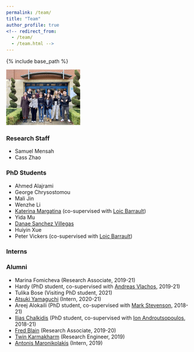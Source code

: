 ```yaml
---
permalink: /team/
title: "Team"
author_profile: true
<!-- redirect_from: 
  - /team/
  - /team.html -->
---
```


{% include base_path %}


<img src="../files/group_20220202.jpg" alt="Team" width="200"/>

### Research Staff

* Samuel Mensah 
* Cass Zhao


### PhD Students

* Ahmed Alajrami
* George Chrysostomou
* Mali Jin
* Wenzhe Li 
* [Katerina Margatina](https://katerinamargatina.github.io/) (co-supervised with [Loic Barrault](https://loicbarrault.github.io/))
* Yida Mu
* [Danae Sanchez Villegas](https://staffwww.dcs.shef.ac.uk/people/D.Sanchez_Villegas/)
* Huiyin Xue
* Peter Vickers (co-supervised with [Loic Barrault](https://loicbarrault.github.io/))




### Interns



### Alumni

* Marina Fomicheva (Research Associate, 2019-21)
* Hardy (PhD student, co-supervised with [Andreas Vlachos](https://andreasvlachos.github.io/), 2019-21)
* Tulika Bose (Visiting PhD student, 2021)
* [Atsuki Yamaguchi](https://gucci-j.github.io/about/) (Intern, 2020-21)
* Areej Alokaili (PhD student, co-supervised with [Mark Stevenson](https://staffwww.dcs.shef.ac.uk/people/M.Stevenson/bio.html), 2018-21)
* [Ilias Chalkidis](https://iliaschalkidis.github.io/) (PhD student, co-supervised with [Ion Androutsopoulos](http://www2.aueb.gr/users/ion//), 2018-21)
* [Fred Blain](https://fredblain.org/) (Research Associate, 2019-20)
* [Twin Karmakharm](https://www.twin.uk.com/) (Research Engineer, 2019)
* [Antonis Maronikolakis](https://antmarakis.github.io/)  (Intern, 2019)




